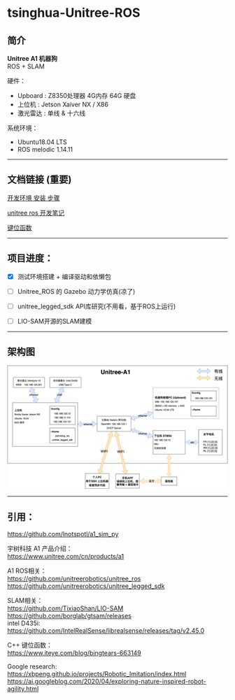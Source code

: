 # tsinghua-Unitree-ROS

## 简介
**Unitree A1 机器狗**       
ROS + SLAM

硬件：  
* Upboard : Z8350处理器 4G内存 64G 硬盘   
* 上位机 : Jetson Xaiver NX / X86
* 激光雷达 : 单线 & 十六线

系统环境： 
- Ubuntu18.04 LTS
- ROS melodic 1.14.11

----
## 文档链接 (重要)

[开发环境 安装 步骤](/Development-environment.md)     

[unitree ros 开发笔记](/Notes.md)     

[键位函数](/keyboard.md)     

---
## 项目进度：
- [x]  测试环境搭建 + 编译驱动和依懒包
- [ ]  Unitree_ROS 的 Gazebo 动力学仿真(凉了)
- [ ]  unitree_legged_sdk API库研究(不用看，基于ROS上运行)
- [ ]  LIO-SAM开源的SLAM建模


----
## 架构图
![IMG](pictures/Unitree-A1.png)

----
## 引用：

https://github.com/lnotspotl/a1_sim_py      

宇树科技 A1 产品介绍：  
https://www.unitree.com/cn/products/a1

A1 ROS相关：  
https://github.com/unitreerobotics/unitree_ros      
https://github.com/unitreerobotics/unitree_legged_sdk

SLAM相关：  
https://github.com/TixiaoShan/LIO-SAM       
https://github.com/borglab/gtsam/releases       
intel D435i:        
https://github.com/IntelRealSense/librealsense/releases/tag/v2.45.0

C++ 键位函数：      
https://www.iteye.com/blog/bingtears-663149

Google research:        
https://xbpeng.github.io/projects/Robotic_Imitation/index.html
https://ai.googleblog.com/2020/04/exploring-nature-inspired-robot-agility.html